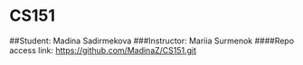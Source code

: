 # CS151
##Student: Madina Sadirmekova 
###Instructor: Mariia Surmenok
####Repo access link: https://github.com/MadinaZ/CS151.git
